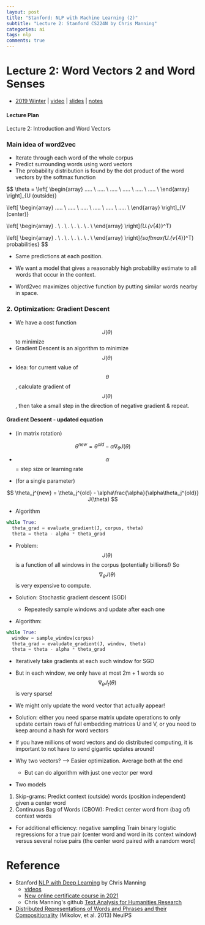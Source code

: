 ```yaml
---
layout: post
title: "Stanford: NLP with Machine Learning (2)"
subtitle: "Lecture 2: Stanford CS224N by Chris Manning"
categories: ai
tags: nlp
comments: true
---
```

<script src="https://cdn.mathjax.org/mathjax/latest/MathJax.js?config=TeX-AMS-MML_HTMLorMML" type="text/javascript"></script>

# Lecture 2: Word Vectors 2 and Word Senses
* [2019 Winter](https://web.stanford.edu/class/archive/cs/cs224n/cs224n.1194/)
 |  [video](https://stanford-pilot.hosted.panopto.com/Panopto/Pages/Viewer.aspx?id=68213ef7-af13-4e96-b154-ab25012bda54)
 | [slides](http://web.stanford.edu/class/cs224n/slides/cs224n-2020-lecture02-wordvecs2.pdf)
 | [notes](http://web.stanford.edu/class/cs224n/readings/cs224n-2019-notes02-wordvecs2.pdf)

#### Lecture Plan
Lecture 2: Introduction and Word Vectors

### Main idea of word2vec
* Iterate through each word of the whole corpus
* Predict surrounding words using word vectors
* The probability distribution is found by
 the dot product of the word vectors by the softmax function

$$
\theta = \left[ \begin{array}
..... \\
..... \\
..... \\
..... \\
..... \\
..... \\
\end{array}
\right]_{U (outside)}

\left[ \begin{array}
..... \\
..... \\
..... \\
..... \\
..... \\
..... \\
\end{array}
\right]_{V (center)}

\left[ \begin{array}
. \\
. \\
. \\
. \\
. \\
. \\
\end{array}
\right]_{U.{v_{4}}^T}

\left[ \begin{array}
. \\
. \\
. \\
. \\
. \\
. \\
\end{array}
\right]_{softmax(U.{v_{4}}^T) probabilities}
$$

* Same predictions at each position.
* We want a model that gives a reasonably high probability estimate to
all words that occur in the context.


* Word2vec maximizes objective function by putting similar words
nearby in space.

### 2. Optimization: Gradient Descent
* We have a cost function $$J(\theta)$$ to minimize
* Gradient Descent is an algorithm to minimize $$J(\theta)$$
* Idea: for current value of $$\theta$$, calculate gradient of $$J(\theta)$$,
then take a small step in the direction of negative gradient & repeat.

#### Gradient Descent - updated equation
* (in matrix rotation)

$$
\theta^{new} = \theta^{old} -
\alpha{\nabla}_\theta J(\theta)
$$
  * $$\alpha$$ = step size or learning rate

* (for a single parameter)

$$
\theta_j^{new} = \theta_j^{old} -
\alpha\frac{\alpha}{\alpha\theta_j^{old}} J(\theta)
$$

* Algorithm
```python
while True:
  theta_grad = evaluate_gradient(J, corpus, theta)
  theta = theta - alpha * theta_grad
```
* Problem: $$J(\theta)$$ is a function of all windows in the corpus (potentially billions!)
So $$\nabla_{\theta} J(\theta)$$ is very expensive to compute.

* Solution: Stochastic gradient descent (SGD)
  * Repeatedly sample windows and update after each one

* Algorithm:
```python
while True:
  window = sample_window(corpus)
  theta_grad = evaludate_gradient(J, window, theta)
  theta = theta - alpha * theta_grad
``` 

* Iteratively take gradients at each such window for SGD
* But in each window, we only have at most 2m + 1 words so
$$\nabla_{\theta} J_t(\theta)$$ is very sparse!
* We might only update the word vector that actually appear!

* Solution: either you need sparse matrix update operations to
only update certain rows of full embedding matrices U and V,
or you need to keep around a hash for word vectors
* If you have millions of word vectors and do distributed computing,
it is important to not have to send gigantic updates around!

* Why two vectors? --> Easier optimization. Average both at the end
  * But can do algorithm with just one vector per word

* Two models
1. Skip-grams: Predict context (outside) words (position independent) given a center word
2. Continuous Bag of Words (CBOW): Predict center word from (bag of) context words

* For additional efficiency: negative sampling
Train binary logistic regressions for a true pair (center word and word in its context window)
versus several noise pairs (the center word paired with a random word)



# Reference
* Stanford [NLP with Deep Learning](http://web.stanford.edu/class/cs224n/index.html#schedule) by Chris Manning
  * [videos](https://online.stanford.edu/artificial-intelligence/free-content?category=All&course=6097)
  * [New online certificate course in 2021](https://online.stanford.edu/courses/xcs224n-natural-language-processing-deep-learning)
  * Chris Manning's github [Text Analysis for Humanities Research](https://github.com/manning/Text-Analysis-for-Humanities-Research/tree/master/01-Intro%20to%20NLTK)
* [Distributed Representations of Words and Phrases
and their Compositionality](https://papers.nips.cc/paper/2013/file/9aa42b31882ec039965f3c4923ce901b-Paper.pdf) (Mikolov, et al. 2013) NeuIPS